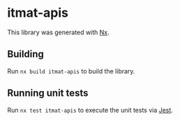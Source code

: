 # itmat-apis

This library was generated with [Nx](https://nx.dev).

## Building

Run `nx build itmat-apis` to build the library.

## Running unit tests

Run `nx test itmat-apis` to execute the unit tests via [Jest](https://jestjs.io).
